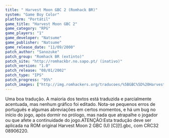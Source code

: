 ```yaml
---
title: " Harvest Moon GBC 2 (Romhack BR)"
system: "Game Boy Color"
platform: "Portátil"
game_title: "Harvest Moon GBC 2"
game_category: "RPG"
game_players: "1"
game_developer: "Natsume"
game_publisher: "Natsume"
game_release_date: "11/09/2000"
patch_author: "Sanozuke"
patch_group: "Romhack BR (extinto)"
patch_site: "http://romhackbr.no.sapo.pt/ (inativo)"
patch_version: "1.0"
patch_release: "08/01/2002"
patch_type: "IPS"
patch_progress: "95%"
patch_images: ["http://img.romhackers.org/traducoes/%5BGBC%5D%20Harvest%20Moon%20%2532%20GBC%20-%20Romhack%20BR%20-%201.png","http://img.romhackers.org/traducoes/%5BGBC%5D%20Harvest%20Moon%20%2532%20GBC%20-%20Romhack%20BR%20-%202.png","http://img.romhackers.org/traducoes/%5BGBC%5D%20Harvest%20Moon%20%2532%20GBC%20-%20Romhack%20BR%20-%203.png"]
---
```

Uma boa tradução. A maioria dos textos está traduzida e parcialmente acentuada, mas nenhum gráfico foi editado. Nota-se pequenos erros de português e algumas abreviações em certos momentos, e há um bug no início do jogo, após dormir no prólogo, mas nada que atrapalhe o jogador ou que afete a continuidade do jogo.ATENÇÃO:Esta tradução deve ser aplicada na ROM original Harvest Moon 2 GBC (U) [C][!].gbc, com CRC32 08906220.